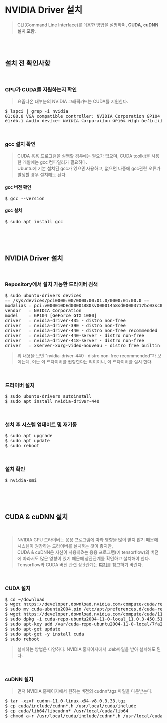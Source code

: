 # NVIDIA Driver 설치
> CLI(Command Line Interface)를 이용한 방법을 설명하며, **CUDA, cuDNN 설치 포함**.

</br></br>


## 설치 전 확인사항
</br>

### GPU가 CUDA를 지원하는지 확인
> 요즘나온 대부분의 NVIDIA 그래픽카드는 CUDA를 지원한다.
<pre>$ lspci | grep -i nvidia
01:00.0 VGA compatible controller: NVIDIA Corporation GP104 [GeForce GTX 1080] (rev a1)
01:00.1 Audio device: NVIDIA Corporation GP104 High Definition Audio Controller (rev a1)</pre>
</br>

### gcc 설치 확인
> CUDA 응용 프로그램을 실행할 경우에는 필요가 없으며, CUDA toolkit을 사용한 개발에는 gcc 컴파일러가 필요하다.</br>
> Ubuntu에 기본 설치된 gcc가 있으면 사용하고, 없으면 나중에 gcc관련 오류가 발생할 경우 설치해도 된다.
#### gcc 버전 확인
<pre>$ gcc --version</pre>
#### gcc 설치
<pre>$ sudo apt install gcc</pre>

</br></br></br>


## NVIDIA Driver 설치
</br>

### Repository에서 설치 가능한 드라이버 검색
<pre>$ sudo ubuntu-drivers devices
== /sys/devices/pci0000:00/0000:00:01.0/0000:01:00.0 ==
modalias : pci:v000010DEd00001B80sv00001458sd00003717bc03sc00i00
vendor   : NVIDIA Corporation
model    : GP104 [GeForce GTX 1080]
driver   : nvidia-driver-435 - distro non-free
driver   : nvidia-driver-390 - distro non-free
driver   : nvidia-driver-440 - distro non-free recommended
driver   : nvidia-driver-440-server - distro non-free
driver   : nvidia-driver-418-server - distro non-free
driver   : xserver-xorg-video-nouveau - distro free builtin</pre>
> 위 내용을 보면 "nvidia-driver-440 - distro non-free recommended"가 보이는데, 이는 이 드라이버를 권장한다는 의미이니, 이 드라이버를 설치 한다.
</br>

### 드라이버 설치
<pre>$ sudo ubuntu-drivers autoinstall
$ sudo apt install nvidia-driver-440</pre>
</br>

### 설치 후 시스템 업데이트 및 재기동
<pre>$ sudo apt upgrade
$ sudo apt update
$ sudo reboot</pre>
</br>

### 설치 확인
<pre>$ nvidia-smi</pre>

</br></br></br>


## CUDA & cuDNN 설치
</br>

> NVIDIA GPU 드라이버는 응용 프로그램에 따라 영향을 많이 받지 않기 때문에 시스템이 권장하는 드라이버를 설치하는 것이 좋지만, </br>
> CUDA & cuDNN은 자신이 사용하려는 응용 프로그램(예 tensorflow)의 버전에 따라서도 많은 영향이 있기 때문에 상관관계를 확인하고 설치해야 한다.</br>
> Tensorflow와 CUDA 버전 관련 상관관계는 [여기](https://user-images.githubusercontent.com/31339365/92359500-50827680-f126-11ea-840d-5d0dd06a799f.png)를 참고하기 바란다.

</br>

### CUDA 설치
<pre>$ cd ~/download
$ wget https://developer.download.nvidia.com/compute/cuda/repos/ubuntu2004/x86_64/cuda-ubuntu2004.pin
$ sudo mv cuda-ubuntu2004.pin /etc/apt/preferences.d/cuda-repository-pin-600
$ wget https://developer.download.nvidia.com/compute/cuda/11.0.3/local_installers/cuda-repo-ubuntu2004-11-0-local_11.0.3-450.51.06-1_amd64.deb
$ sudo dpkg -i cuda-repo-ubuntu2004-11-0-local_11.0.3-450.51.06-1_amd64.deb
$ sudo apt-key add /var/cuda-repo-ubuntu2004-11-0-local/7fa2af80.pub
$ sudo apt-get update
$ sudo apt-get -y install cuda
$ sudo reboot</pre>
> 설치하는 방법은 다양하다. NVIDIA 홈페이지에서 .deb파일을 받아 설치해도 된다.
</br>

### cuDNN 설치
> 먼저 NVIDIA 홈페이지에서 원하는 버전의 cudnn*.tgz 파일을 다운받는다.
<pre>$ tar -xzvf cudnn-11.0-linux-x64-v8.0.3.33.tgz
$ cp cuda/include/cudnn*.h /usr/local/cuda/include
$ cp cuda/lib64/libcudnn* /usr/local/cuda/lib64
$ chmod a+r /usr/local/cuda/include/cudnn*.h /usr/local/cuda/lib64/libcudnn*</pre>
